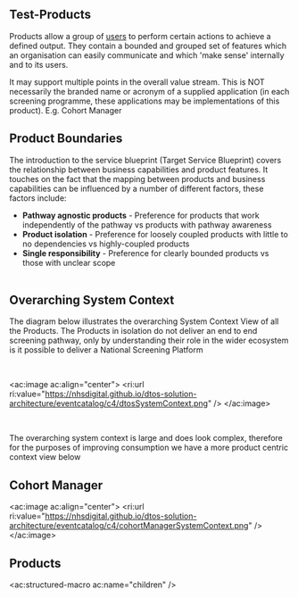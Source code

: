 <!-- markdownlint-disable MD041 -->
<!-- markdownlint-disable MD034 -->
<h2>Test-Products</h2>

<p>Products allow a group of <a href="https://nhsd-confluence.digital.nhs.uk/display/DTS/Users+and+Personas">users</a> to perform certain actions to achieve a defined output. They contain a bounded and grouped set of features which an organisation can easily communicate and which 'make sense' internally and to its users.

It may support multiple points in the overall value stream. This is NOT necessarily the branded name or acronym of a supplied application (in each screening programme, these applications may be implementations of this product). E.g. Cohort Manager</p>

<h2>Product Boundaries</h2>

The introduction to the service blueprint (Target Service Blueprint) covers the relationship between business capabilities and product features. It touches on the fact that the mapping between products and business capabilities can be influenced by a number of different factors, these factors include:

<ul>
    <li><b>Pathway agnostic products</b> - Preference for products that work independently of the pathway vs products with pathway awareness​</li>
    <li><b>Product isolation</b> - Preference for loosely coupled products with little to no dependencies vs highly-coupled products​</li>
    <li><b>Single responsibility</b> - Preference for clearly bounded products vs those with unclear scope​</li>
​</ul>

<h2>Overarching System Context</h2>

The diagram below illustrates the overarching System Context View of all the Products. The Products in isolation do not deliver an end to end screening pathway, only by understanding their role in the wider ecosystem is it possible to deliver a National Screening Platform

<br/>

<ac:image ac:align="center">
  <ri:url ri:value="https://nhsdigital.github.io/dtos-solution-architecture/eventcatalog/c4/dtosSystemContext.png" />
</ac:image>

<br/>

The overarching system context is large and does look complex, therefore for the purposes of improving consumption we have a more product centric context view below

<h2>Cohort Manager</h2>

<ac:image ac:align="center">
  <ri:url ri:value="https://nhsdigital.github.io/dtos-solution-architecture/eventcatalog/c4/cohortManagerSystemContext.png" />
</ac:image>

<h2>Products</h2>

<ac:structured-macro ac:name="children" />
